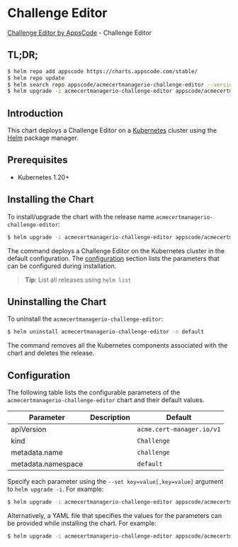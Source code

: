 # Challenge Editor

[Challenge Editor by AppsCode](https://appscode.com) - Challenge Editor

## TL;DR;

```bash
$ helm repo add appscode https://charts.appscode.com/stable/
$ helm repo update
$ helm search repo appscode/acmecertmanagerio-challenge-editor --version=v0.23.0
$ helm upgrade -i acmecertmanagerio-challenge-editor appscode/acmecertmanagerio-challenge-editor -n default --create-namespace --version=v0.23.0
```

## Introduction

This chart deploys a Challenge Editor on a [Kubernetes](http://kubernetes.io) cluster using the [Helm](https://helm.sh) package manager.

## Prerequisites

- Kubernetes 1.20+

## Installing the Chart

To install/upgrade the chart with the release name `acmecertmanagerio-challenge-editor`:

```bash
$ helm upgrade -i acmecertmanagerio-challenge-editor appscode/acmecertmanagerio-challenge-editor -n default --create-namespace --version=v0.23.0
```

The command deploys a Challenge Editor on the Kubernetes cluster in the default configuration. The [configuration](#configuration) section lists the parameters that can be configured during installation.

> **Tip**: List all releases using `helm list`

## Uninstalling the Chart

To uninstall the `acmecertmanagerio-challenge-editor`:

```bash
$ helm uninstall acmecertmanagerio-challenge-editor -n default
```

The command removes all the Kubernetes components associated with the chart and deletes the release.

## Configuration

The following table lists the configurable parameters of the `acmecertmanagerio-challenge-editor` chart and their default values.

|     Parameter      | Description |               Default                |
|--------------------|-------------|--------------------------------------|
| apiVersion         |             | <code>acme.cert-manager.io/v1</code> |
| kind               |             | <code>Challenge</code>               |
| metadata.name      |             | <code>challenge</code>               |
| metadata.namespace |             | <code>default</code>                 |


Specify each parameter using the `--set key=value[,key=value]` argument to `helm upgrade -i`. For example:

```bash
$ helm upgrade -i acmecertmanagerio-challenge-editor appscode/acmecertmanagerio-challenge-editor -n default --create-namespace --version=v0.23.0 --set apiVersion=acme.cert-manager.io/v1
```

Alternatively, a YAML file that specifies the values for the parameters can be provided while
installing the chart. For example:

```bash
$ helm upgrade -i acmecertmanagerio-challenge-editor appscode/acmecertmanagerio-challenge-editor -n default --create-namespace --version=v0.23.0 --values values.yaml
```
